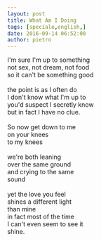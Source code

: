 ```yaml
---
layout: post
title: What Am I Doing
tags: [speciale,english,]
date: 2016-09-14 06:52:00
author: pietro
---
```

I'm sure I'm up to something<br/>not sex, not dream, not food<br/>so it can't be something good<br/><br/>the point is as I often do<br/>I don't know what I'm up to<br/>you'd suspect I secretly know<br/>but in fact I have no clue.<br/><br/>So now get down to me<br/>on your knees<br/>to my knees<br/><br/>we're both leaning<br/>over the same ground<br/>and crying to the same<br/>sound<br/><br/>yet the love you feel<br/>shines a different light<br/>than mine<br/>in fact most of the time<br/>I can't even seem to see it<br/>shine.
